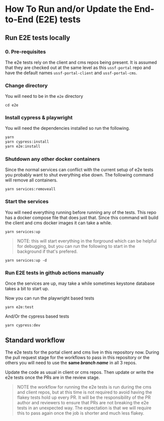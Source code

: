# How To Run and/or Update the End-to-End (E2E) tests

## Run E2E tests locally

### 0. Pre-requisites

The e2e tests rely on the client and cms repos being present. It is assumed that they are checked out at the same level as this `ussf-portal` repo and have the default names `ussf-portal-client` and `ussf-portal-cms`.

### Change directory

You will need to be in the `e2e` directory

`cd e2e`

### Install cypress & playwright

You will need the dependencies installed so run the following.

```sh
yarn
yarn cypress:install
yarn e2e:install
```

### Shutdown any other docker containers

Since the normal services can conflict with the current setup of e2e tests you probably want to shut everything else down. The following command will remove all containers.

`yarn services:removeall`

### Start the services

You will need everything running before running any of the tests. This repo has a docker compose file that does just that. Since this command will build the client and cms docker images it can take a while.

`yarn services:up`

> NOTE: this will start everything in the forground which can be helpful for debugging, but you can run the following to start in the background if that's prefered.

`yarn services:up -d`

### Run E2E tests in github actions manually

Once the services are up, may take a while sometimes keystone database takes a bit to start up. 

Now you can run the playwright based tests

`yarn e2e:test`

And/Or the cypress based tests

`yarn cypress:dev`

## Standard workflow

The e2e tests for the portal client and cms live in this repository now. During the pull request stage for the workflows to pass in this repository or the others you will need to use the **same _branch name_** in all 3 repos.

Update the code as usual in client or cms repos. Then update or write the e2e tests once the PRs are in the review stage.

> NOTE the workflow for running the e2e tests is run during the cms and client repos, but at this time is not required to avoid having the flakey tests hold up every PR. It will be the responsibility of the PR author and reviewers to ensure that PRs are not breaking the e2e tests in an unexpected way. The expectation is that we will require this to pass again once the job is shorter and much less flakey.
